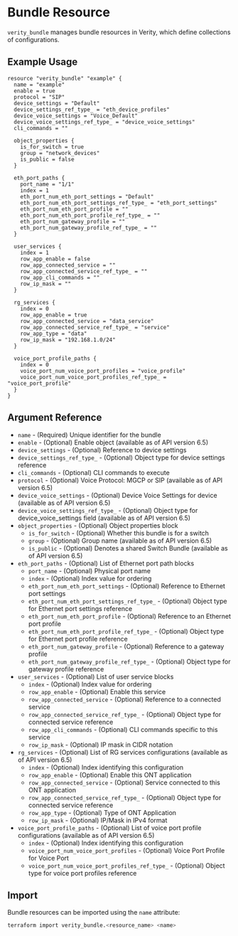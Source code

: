 # Bundle Resource

`verity_bundle` manages bundle resources in Verity, which define collections of configurations.

## Example Usage

```hcl
resource "verity_bundle" "example" {
  name = "example"
  enable = true
  protocol = "SIP"
  device_settings = "Default"
  device_settings_ref_type_ = "eth_device_profiles"
  device_voice_settings = "Voice_Default"
  device_voice_settings_ref_type_ = "device_voice_settings"
  cli_commands = ""
  
  object_properties {
    is_for_switch = true
    group = "network_devices"
    is_public = false
  }
  
  eth_port_paths {
    port_name = "1/1"
    index = 1
    eth_port_num_eth_port_settings = "Default"
    eth_port_num_eth_port_settings_ref_type_ = "eth_port_settings"
    eth_port_num_eth_port_profile = ""
    eth_port_num_eth_port_profile_ref_type_ = ""
    eth_port_num_gateway_profile = ""
    eth_port_num_gateway_profile_ref_type_ = ""
  }
  
  user_services {
    index = 1
    row_app_enable = false
    row_app_connected_service = ""
    row_app_connected_service_ref_type_ = ""
    row_app_cli_commands = ""
    row_ip_mask = ""
  }
  
  rg_services {
    index = 0
    row_app_enable = true
    row_app_connected_service = "data_service"
    row_app_connected_service_ref_type_ = "service"
    row_app_type = "data"
    row_ip_mask = "192.168.1.0/24"
  }
  
  voice_port_profile_paths {
    index = 0
    voice_port_num_voice_port_profiles = "voice_profile"
    voice_port_num_voice_port_profiles_ref_type_ = "voice_port_profile"
  }
}
```

## Argument Reference

* `name` - (Required) Unique identifier for the bundle
* `enable` - (Optional) Enable object (available as of API version 6.5)
* `device_settings` - (Optional) Reference to device settings
* `device_settings_ref_type_` - (Optional) Object type for device settings reference
* `cli_commands` - (Optional) CLI commands to execute
* `protocol` - (Optional) Voice Protocol: MGCP or SIP (available as of API version 6.5)
* `device_voice_settings` - (Optional) Device Voice Settings for device (available as of API version 6.5)
* `device_voice_settings_ref_type_` - (Optional) Object type for device_voice_settings field (available as of API version 6.5)
* `object_properties` - (Optional) Object properties block
  * `is_for_switch` - (Optional) Whether this bundle is for a switch
  * `group` - (Optional) Group name (available as of API version 6.5)
  * `is_public` - (Optional) Denotes a shared Switch Bundle (available as of API version 6.5)
* `eth_port_paths` - (Optional) List of Ethernet port path blocks
  * `port_name` - (Optional) Physical port name
  * `index` - (Optional) Index value for ordering
  * `eth_port_num_eth_port_settings` - (Optional) Reference to Ethernet port settings
  * `eth_port_num_eth_port_settings_ref_type_` - (Optional) Object type for Ethernet port settings reference
  * `eth_port_num_eth_port_profile` - (Optional) Reference to an Ethernet port profile
  * `eth_port_num_eth_port_profile_ref_type_` - (Optional) Object type for Ethernet port profile reference
  * `eth_port_num_gateway_profile` - (Optional) Reference to a gateway profile
  * `eth_port_num_gateway_profile_ref_type_` - (Optional) Object type for gateway profile reference
* `user_services` - (Optional) List of user service blocks
  * `index` - (Optional) Index value for ordering
  * `row_app_enable` - (Optional) Enable this service
  * `row_app_connected_service` - (Optional) Reference to a connected service
  * `row_app_connected_service_ref_type_` - (Optional) Object type for connected service reference
  * `row_app_cli_commands` - (Optional) CLI commands specific to this service
  * `row_ip_mask` - (Optional) IP mask in CIDR notation
* `rg_services` - (Optional) List of RG services configurations (available as of API version 6.5)
  * `index` - (Optional) Index identifying this configuration
  * `row_app_enable` - (Optional) Enable this ONT application
  * `row_app_connected_service` - (Optional) Service connected to this ONT application
  * `row_app_connected_service_ref_type_` - (Optional) Object type for connected service reference
  * `row_app_type` - (Optional) Type of ONT Application
  * `row_ip_mask` - (Optional) IP/Mask in IPv4 format
* `voice_port_profile_paths` - (Optional) List of voice port profile configurations (available as of API version 6.5)
  * `index` - (Optional) Index identifying this configuration
  * `voice_port_num_voice_port_profiles` - (Optional) Voice Port Profile for Voice Port
  * `voice_port_num_voice_port_profiles_ref_type_` - (Optional) Object type for voice port profiles reference

## Import

Bundle resources can be imported using the `name` attribute:

```sh
terraform import verity_bundle.<resource_name> <name>
```

